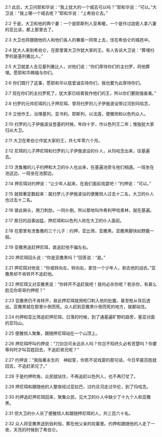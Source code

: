 <a id="1"></a>2:1  此后，大卫问耶和华说：“我上犹大的一个城去可以吗？”耶和华说：“可以。”大卫说：“我上哪一个城去呢？”耶和华说：“上希伯仑去。”  

<a id="2"></a>2:2  于是，大卫和他的两个妻：一个是耶斯列人亚希暖，一个是作过迦密人拿八妻的亚比该，都上那里去了。  

<a id="3"></a>2:3  大卫也将跟随他的人和他们各人的眷属一同带上去，住在希伯仑的城邑中。  

<a id="4"></a>2:4  犹大人来到希伯仑，在那里膏大卫作犹大家的王。有人告诉大卫说：“葬埋扫罗的是基列雅比人。”  

<a id="5"></a>2:5  大卫就差人去见基列雅比人，对他们说：“你们厚待你们的主扫罗，将他葬埋。愿耶和华赐福与你们。  

<a id="6"></a>2:6  你们既行了这事，愿耶和华以慈爱诚实待你们，我也要为此厚待你们。  

<a id="7"></a>2:7  现在你们的主扫罗死了，犹大家已经膏我作他们的王，所以你们要刚强奋勇。”  

<a id="8"></a>2:8  扫罗的元帅尼珥的儿子押尼珥，曾将扫罗的儿子伊施波设带过河到玛哈念，  

<a id="9"></a>2:9  立他作王，治理基列，亚书利，耶斯列，以法莲，便雅悯和以色列众人。  

<a id="10"></a>2:10  扫罗的儿子伊施波设登基的时候，年四十岁，作以色列王二年；惟独犹大家归从大卫。  

<a id="11"></a>2:11  大卫在希伯仑作犹大家的王，共七年零六个月。  

<a id="12"></a>2:12  尼珥的儿子押尼珥和扫罗的儿子伊施波设的仆人，从玛哈念出来，往基遍去。  

<a id="13"></a>2:13  洗鲁雅的儿子约押和大卫的仆人也出来，在基遍池旁与他们相遇。一班坐在池这边，一班坐在池那边。  

<a id="14"></a>2:14  押尼珥对约押说：“让少年人起来，在我们面前戏耍吧！”约押说：“可以。”  

<a id="15"></a>2:15  就按著定数起来：属扫罗儿子伊施波设的便雅悯人过去十二名，大卫的仆人也过去十二名。  

<a id="16"></a>2:16  彼此揪头，用刀刺肋，一同仆倒。所以那地叫作希利甲哈素林，就在基遍。  

<a id="17"></a>2:17  那日的战事凶猛，押尼珥和以色列人败在大卫的仆人面前。  

<a id="18"></a>2:18  在那里有洗鲁雅的三个儿子：约押，亚比筛，亚撒黑。亚撒黑脚快如野鹿一般。  

<a id="19"></a>2:19  亚撒黑追赶押尼珥，直追赶他不偏左右。  

<a id="20"></a>2:20  押尼珥回头说：“你是亚撒黑吗？”回答说：“是。”  

<a id="21"></a>2:21  押尼珥对他说：“你或转向左，转向右，拿住一个少年人，剥去他的战衣。”亚撒黑却不肯转开不追赶他。  

<a id="22"></a>2:22  押尼珥又对亚撒黑说：“你转开不追赶我吧！我何必杀你呢？若杀你，有甚么脸见你哥哥约押呢？”  

<a id="23"></a>2:23  亚撒黑仍不肯转开，故此押尼珥就用枪□刺入他的肚腹，甚至枪从背后透出。亚撒黑就在那里仆倒而死。众人赶到亚撒黑仆倒而死的地方，就都站住。  

<a id="24"></a>2:24  约押和亚比筛追赶押尼珥，日落的时候，到了通基遍旷野的路旁，基亚对面的亚玛山。  

<a id="25"></a>2:25  便雅悯人聚集，跟随押尼珥站在一个山顶上。  

<a id="26"></a>2:26  押尼珥呼叫约押说：“刀剑岂可永远杀人吗？你岂不知终久必有苦楚吗？你要等何时才叫百姓回去，不追赶弟兄呢？”  

<a id="27"></a>2:27  约押说：“我指著永生的　神起誓，你若不说戏耍的那句话，今日早晨百姓就回去，不追赶弟兄了。”  

<a id="28"></a>2:28  于是约押吹角，众民就站住，不再追赶以色列人，也不再打仗了。  

<a id="29"></a>2:29  押尼珥和跟随他的人整夜经过亚拉巴，过约旦河走过毕伦，到了玛哈念。  

<a id="30"></a>2:30  约押追赶押尼珥回来，聚集众民，见大卫的仆人中缺少了十九个人和亚撒黑。  

<a id="31"></a>2:31  但大卫的仆人杀了便雅悯人和跟随押尼珥的人，共三百六十名。  

<a id="32"></a>2:32  众人将亚撒黑送到伯利恒，葬在他父亲的坟墓里。约押和跟随他的人走了一夜，天亮的时候到了希伯仑。  
